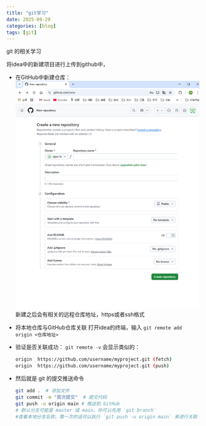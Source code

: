 ```yaml
---
title: "git学习"
date: 2025-09-29
categories: [blog]
tags: [git]
---
```


git 的相关学习
 
将idea中的新建项目进行上传到github中，
* 在GitHub中新建仓库：
    ![](/assets/images/2025-9-29-git1.png)
    新建之后会有相关的远程仓库地址，https或者ssh格式
* 将本地仓库与GitHub仓库关联
    打开idea的终端，输入 `git remote add origin <仓库地址>`

* 验证是否关联成功： `git remote -v`
    会显示类似的：

    ```bash
    origin  https://github.com/username/myproject.git (fetch)
    origin  https://github.com/username/myproject.git (push)
    ```

* 然后就是 git 的提交推送命令
    ```bash
    git add .  # 添加文件
    git commit -m "首次提交"  # 提交代码
    git push -u origin main # 推送到 GitHub
    # 默认分支可能是 master 或 main，你可以先用 `git branch` 
    #查看本地分支名称。第一次的话可以执行 `git push -u origin main` 来进行关联
    ```